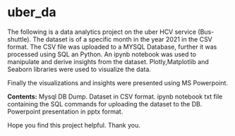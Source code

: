 # uber_da
The following is a data analytics project on the uber HCV service (Bus-shuttle).
The dataset is of a specific month in the year 2021 in the CSV format.
The CSV file was uploaded to a MYSQL Database, further it was processed using SQL an Python.
An ipynb notebook was used to manipulate and derive insights from the dataset.
Plotly,Matplotlib and Seaborn libraries were used to visualize the data.

Finally the visualizations and insights were presented using MS Powerpoint.

**Contents:**
Mysql DB Dump.
Dataset in CSV format.
ipynb notebook
txt file containing the SQL commands for uploading the dataset to the DB.
Powerpoint presentation in pptx format.

Hope you find this project helpful.
Thank you.
